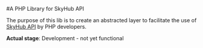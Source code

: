 #A PHP Library for SkyHub API

The purpose of this lib is to create an abstracted layer to facilitate the use of [SkyHub API](http://www.skyhub.com.br) by PHP developers.

**Actual stage**: Development - not yet functional